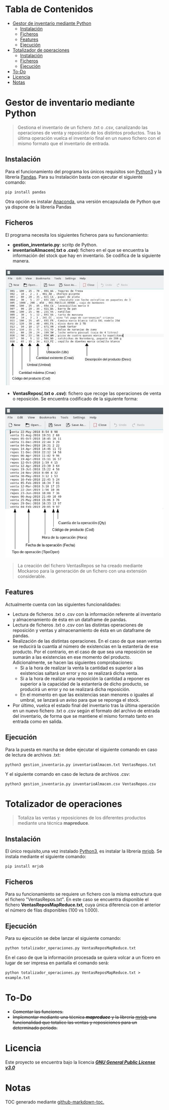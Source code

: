 Tabla de Contenidos
=================

   * [Gestor de inventario mediante Python](#gestor-de-inventario-mediante-python)
      * [Instalación](#instalación)
      * [Ficheros](#ficheros)
      * [Features](#features)
      * [Ejecución](#ejecución)
   * [Totalizador de operaciones](#totalizador-de-operaciones)
      * [Instalación](#instalación-1)
      * [Ficheros](#ficheros-1)
      * [Ejecución](#ejecución-1)
   * [To-Do](#to-do)
   * [Licencia](#licencia)
   * [Notas](#notas)


# Gestor de inventario mediante Python
> Gestiona el inventario de un fichero .txt o .csv, canalizando las operaciones de venta y reposición de los distintos productos. Tras la última operación vuelca el inventario final en un nuevo fichero con el mismo formato que el inventario de entrada.

## Instalación

Para el funcionamiento del programa los únicos requisitos son [Python3](https://www.python.org/) y la librería [Pandas](https://pandas.pydata.org/index.html). Para su Instalación basta con ejecutar el siguiente comando:


```shell
pip install pandas
```

Otra opción es instalar [Anaconda](https://www.anaconda.com/), una versión encapsulada de Python que ya dispone de la librería Pandas

## Ficheros

El programa necesita los siguientes ficheros para su funcionamiento:

- **gestion_inventario.py**: scritp de Python.
- **inventarioAlmacen(.txt o .csv)**: fichero en el que se encuentra la información del stock que hay en inventario. Se codifica de la siguiente manera.

![Codificación archivo inventario](/media/inventario.jpg)

- **VentasRepos(.txt o .csv)**: fichero que recoge las operaciones de venta o reposición. Se encuentra codificado de la siguiente forma:

![Codificación archivo operaciones](/media/ventasrepos.jpg)

> La creación del fichero VentasRepos se ha creado mediante Mockaroo para la generación de un fichero con una extensión considerable.

## Features

Actualmente cuenta con las siguientes funcionalidades:

* Lectura de ficheros .txt o .csv con la información referente al inventario y almacenamiento de ésta en un dataframe de pandas.
* Lectura de ficheros .txt o .csv con las distintas operaciones de reposición y ventas y almacenamiento de ésta en un dataframe de pandas.
* Realización de las distintas operaciones. En el caso de que sean ventas se reducirá la cuantía al número de existencias en la estantería de ese producto. Por el contrario, en el caso de que sea una reposición se sumarán a las existencias en ese momento del producto. Adicionalmente, se hacen las siguientes comprobaciones:
    - Si a la hora de realizar la venta la cantidad es superior a las existencias saltará un error y no se realizará dicha venta.
    - Si a la hora de realizar una reposición la cantidad a reponer es superior a la capacidad de la estantería de dicho producto, se producirá un error y no se realizará dicha reposición.
    - En el momento en que las existencias sean menores o iguales al umbral, se lanzará un aviso para que se reponga el stock.
* Por último, vuelca el estado final del inventario tras la última operación en un nuevo fichero .txt o .csv según el formato del archivo de entrada del inventario, de forma que se mantiene el mismo formato tanto en entrada como en salida.

## Ejecución

Para la puesta en marcha se debe ejecutar el siguiente comando en caso de lectura de archivos .txt:

```shell
python3 gestion_inventario.py inventarioAlmacen.txt VentasRepos.txt
```
Y el siguiente comando en caso de lectura de archivos .csv:

```shell
python3 gestion_inventario.py inventarioAlmacen.csv VentasRepos.csv
```

# Totalizador de operaciones
> Totaliza las ventas y reposiciones de los diferentes productos mediante una técnica __mapreduce__.


## Instalación

El único requisito,una vez instalado [Python3](https://www.python.org/), es instalar la librería [mrjob](https://pythonhosted.org/mrjob/). Se instala mediante el siguiente comando:


```shell
pip install mrjob
```

## Ficheros

Para su funcionamiento se requiere un fichero con la misma estructura que el fichero "VentasRepos.txt". En este caso se encuentra disponible el fichero **VentasReposMapReduce.txt**, cuya única diferencia con el anterior el número de filas disponibles (100 vs 1.000).

## Ejecución

Para su ejecución se debe lanzar el siguiente comando:

```shell
python totalizador_operaciones.py VentasReposMapReduce.txt
```
En el caso de que la información procesada se quiera volcar a un ficero en lugar de ser impresa en pantalla el comando será:

```shell
python totalizador_operaciones.py VentasReposMapReduce.txt > example.txt
```

# To-Do

- ~~Comentar las funciones.~~
- ~~Implementar mediante una técnica **_mapreduce_** y la librería [mrjob](https://pythonhosted.org/mrjob/) una funcionalidad que totalice las ventas y reposiciones para un determinado periodo.~~


# Licencia

Este proyecto se encuentra bajo la licencia [**_GNU General Public License v3.0_**](/LICENSE)


# Notas

TOC generado mediante [github-markdown-toc.](https://github.com/ekalinin/github-markdown-toc)
